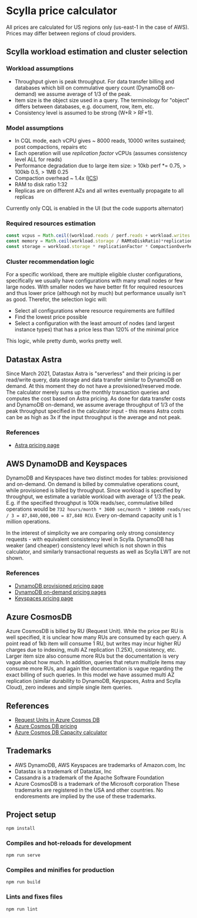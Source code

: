 # Scylla price calculator
All prices are calculated for US regions only (us-east-1 in the case of AWS). Prices may differ between regions of cloud providers.

## Scylla workload estimation and cluster selection
### Workload assumptions
- Throughput given is peak throughput. For data transfer billing and databases which bill on commulative query count (DynamoDB on-demand) we assume average of 1/3 of the peak.
- Item size is the object size used in a query. The terminology for "object" differs between databases, e.g. document, row, item, etc.
- Consistency level is assumed to be strong (W+R > RF+1).
### Model assumptions
- In CQL mode, each vCPU gives ~ 8000 reads, 10000 writes sustained; post compactions, repairs etc
- Each operation will use _replication factor_ vCPUs (assumes consistency level ALL for reads)
- Performance degradation due to large item size: > 10kb perf *= 0.75, > 100kb 0.5, > 1MB 0.25
- Compaction overhead ~ 1.4x ([ICS](https://docs.scylladb.com/architecture/compaction/compaction-strategies/#incremental-compaction-strategy-ics))
- RAM to disk ratio 1:32
- Replicas are on different AZs and all writes eventually propagate to all replicas

Currently only CQL is enabled in the UI (but the code supports alternator)

### Required resources estimation
```javascript
const vcpus = Math.ceil((workload.reads / perf.reads + workload.writes / perf.writes)*replicationFactor/itemSizePerfFactor(workload.itemSize))
const memory = Math.ceil(workload.storage / RAMtoDiskRatio)*replicationFactor
const storage = workload.storage * replicationFactor * CompactionOverhead
```

### Cluster recommendation logic
For a specific workload, there are multiple eligible cluster configurations, specifically we usually have configurations with many small nodes or few large nodes. With smaller nodes we have better fit for required resources and thus lower price (although not by much) but performance usually isn't as good. Therefor, the selection logic will:
- Select all configurations where resource requirements are fulfilled
- Find the lowest price possible
- Select a configuration with the least amount of nodes (and largest instance types) that has a price less than 120% of the minimal price 

This logic, while pretty dumb, works pretty well.

## Datastax Astra
Since March 2021, Datastax Astra is "serverless" and their pricing is per read/write query, data storage and data transfer similar to DynamoDB on demand. At this moment they do not have a provisioned/reserved mode. The calculator merely sums up the monthly transaction queries and computes the cost based on Astra pricing. As done for data transfer costs and DynamoDB on-demand, we assume average throughput of 1/3 of the peak throughput specified in the calculator input - this means Astra costs can be as high as 3x if the input throughput is the average and not peak.  
### References
- [Astra pricing page](https://www.datastax.com/products/datastax-astra/pricing)
## AWS DynamoDB and Keyspaces
DynamoDB and Keyspaces have two distinct modes for tables: provisioned and on-demand. On demand is billed by commulative operations count, while provisioned is billed by throughput. Since workload is specified by throughput, we estimate a variable workload with average of 1/3 the peak. E.g. if the specified throughput is 100k reads/sec, commulative billed operations would be `732 hours/month * 3600 sec/month * 100000 reads/sec / 3 = 87,840,000,000 = 87,840 RCU`. Every on-demand capacity unit is 1 million operations.

In the interest of simplicity we are comparing only strong consistency requests - with equivalent consistency level in Scylla. DynamoDB has weaker (and cheaper) consistency level which is not shown in this calculator, and similarly transactional requests as well as Scylla LWT are not shown.
### References
- [DynamoDB provisioned pricing page](https://aws.amazon.com/dynamodb/pricing/provisioned/)
- [DynamoDB on-demand pricing pages](https://aws.amazon.com/dynamodb/pricing/on-demand/)
- [Keyspaces pricing page](https://aws.amazon.com/keyspaces/pricing/)

## Azure CosmosDB
Azure CosmosDB is billed by RU (Request Unit). While the price per RU is well specified, it is unclear how many RUs are consumed by each query. A point read of 1kb item will consume 1 RU, but writes may incur higher RU charges due to indexing, multi AZ replication (1.25X), consistency, etc. Larger item size also consume more RUs but the documentation is very vague about how much. In addition, queries that return multiple items may consume more RUs, and again the documentation is vague regarding the exact billing of such queries. In this model we have assumed multi AZ replication (similar durability to DynamoDB, Keyspaces, Astra and Scylla Cloud), zero indexes and simple single item queries.

## References
- [Request Units in Azure Cosmos DB](https://docs.microsoft.com/en-us/azure/cosmos-db/request-units)
- [Azure Cosmos DB pricing](https://azure.microsoft.com/en-us/pricing/details/cosmos-db/)
- [Azure Cosmos DB Capacity calculator](https://cosmos.azure.com/capacitycalculator/)
## Trademarks
- AWS DynamoDB, AWS Keyspaces are trademarks of Amazon.com, Inc
- Datastax is a trademark of Datastax, Inc
- Cassandra is a trademark of the Apache Software Foundation
- Azure CosmosDB is a trademark of the Microsoft corporation
These trademarks are registered in the USA and other countries. No endoresments are implied by the use of these trademarks.

## Project setup
```
npm install
```

### Compiles and hot-reloads for development
```
npm run serve
```

### Compiles and minifies for production
```
npm run build
```

### Lints and fixes files
```
npm run lint
```
